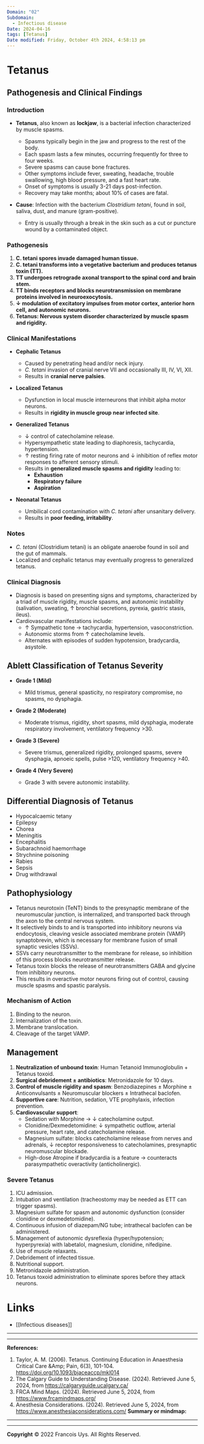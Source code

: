```yaml
---
Domain: "02"
Subdomain:
  - Infectious disease
Date: 2024-04-16
tags: [Tetanus]
Date modified: Friday, October 4th 2024, 4:58:13 pm
---
```


# Tetanus
## Pathogenesis and Clinical Findings

### Introduction

- **Tetanus**, also known as **lockjaw**, is a bacterial infection characterized by muscle spasms.
	
	- Spasms typically begin in the jaw and progress to the rest of the body.
	- Each spasm lasts a few minutes, occurring frequently for three to four weeks.
	- Severe spasms can cause bone fractures.
	- Other symptoms include fever, sweating, headache, trouble swallowing, high blood pressure, and a fast heart rate.
	- Onset of symptoms is usually 3-21 days post-infection.
	- Recovery may take months; about 10% of cases are fatal.
- **Cause**: Infection with the bacterium _Clostridium tetani_, found in soil, saliva, dust, and manure (gram-positive).
	
	- Entry is usually through a break in the skin such as a cut or puncture wound by a contaminated object.

### Pathogenesis

1. **C. tetani spores invade damaged human tissue.**
2. **C. tetani transforms into a vegetative bacterium and produces tetanus toxin (TT).**
3. **TT undergoes retrograde axonal transport to the spinal cord and brain stem.**
4. **TT binds receptors and blocks neurotransmission on membrane proteins involved in neuroexocytosis.**
5. **↓ modulation of excitatory impulses from motor cortex, anterior horn cell, and autonomic neurons.**
6. **Tetanus: Nervous system disorder characterized by muscle spasm and rigidity.**

### Clinical Manifestations

- **Cephalic Tetanus**
	
	- Caused by penetrating head and/or neck injury.
	- _C. tetani_ invasion of cranial nerve VII and occasionally III, IV, VI, XII.
	- Results in **cranial nerve palsies**.
- **Localized Tetanus**
	
	- Dysfunction in local muscle interneurons that inhibit alpha motor neurons.
	- Results in **rigidity in muscle group near infected site**.
- **Generalized Tetanus**
	
	- ↓ control of catecholamine release.
	- Hypersympathetic state leading to diaphoresis, tachycardia, hypertension.
	- ↑ resting firing rate of motor neurons and ↓ inhibition of reflex motor responses to afferent sensory stimuli.
	- Results in **generalized muscle spasms and rigidity** leading to:
		- **Exhaustion**
		- **Respiratory failure**
		- **Aspiration**
- **Neonatal Tetanus**
	
	- Umbilical cord contamination with _C. tetani_ after unsanitary delivery.
	- Results in **poor feeding, irritability**.

### Notes

- _C. tetani_ (Clostridium tetani) is an obligate anaerobe found in soil and the gut of mammals.
- Localized and cephalic tetanus may eventually progress to generalized tetanus.

### Clinical Diagnosis

- Diagnosis is based on presenting signs and symptoms, characterized by a triad of muscle rigidity, muscle spasms, and autonomic instability (salivation, sweating, ↑ bronchial secretions, pyrexia, gastric stasis, ileus).
- Cardiovascular manifestations include:
	- ↑ Sympathetic tone → tachycardia, hypertension, vasoconstriction.
	- Autonomic storms from ↑ catecholamine levels.
	- Alternates with episodes of sudden hypotension, bradycardia, asystole.

## Ablett Classification of Tetanus Severity

- **Grade 1 (Mild)**
	
	- Mild trismus, general spasticity, no respiratory compromise, no spasms, no dysphagia.
- **Grade 2 (Moderate)**
	
	- Moderate trismus, rigidity, short spasms, mild dysphagia, moderate respiratory involvement, ventilatory frequency >30.
- **Grade 3 (Severe)**
	
	- Severe trismus, generalized rigidity, prolonged spasms, severe dysphagia, apnoeic spells, pulse >120, ventilatory frequency >40.
- **Grade 4 (Very Severe)**
	
	- Grade 3 with severe autonomic instability.

## Differential Diagnosis of Tetanus

- Hypocalcaemic tetany
- Epilepsy
- Chorea
- Meningitis
- Encephalitis
- Subarachnoid haemorrhage
- Strychnine poisoning
- Rabies
- Sepsis
- Drug withdrawal

## Pathophysiology

- Tetanus neurotoxin (TeNT) binds to the presynaptic membrane of the neuromuscular junction, is internalized, and transported back through the axon to the central nervous system.
- It selectively binds to and is transported into inhibitory neurons via endocytosis, cleaving vesicle associated membrane protein (VAMP) synaptobrevin, which is necessary for membrane fusion of small synaptic vesicles (SSVs).
- SSVs carry neurotransmitter to the membrane for release, so inhibition of this process blocks neurotransmitter release.
- Tetanus toxin blocks the release of neurotransmitters GABA and glycine from inhibitory neurons.
- This results in overactive motor neurons firing out of control, causing muscle spasms and spastic paralysis.

### Mechanism of Action

1. Binding to the neuron.
2. Internalization of the toxin.
3. Membrane translocation.
4. Cleavage of the target VAMP.

## Management

1. **Neutralization of unbound toxin**: Human Tetanoid Immunoglobulin + Tetanus toxoid.
2. **Surgical debridement ± antibiotics**: Metronidazole for 10 days.
3. **Control of muscle rigidity and spasm**: Benzodiazepines ± Morphine ± Anticonvulsants ± Neuromuscular blockers ± Intrathecal baclofen.
4. **Supportive care**: Nutrition, sedation, VTE prophylaxis, infection prevention.
5. **Cardiovascular support**:
	- Sedation with Morphine → ↓ catecholamine output.
	- Clonidine/Dexmedetomidine: ↓ sympathetic outflow, arterial pressure, heart rate, and catecholamine release.
	- Magnesium sulfate: blocks catecholamine release from nerves and adrenals, ↓ receptor responsiveness to catecholamines, presynaptic neuromuscular blockade.
	- High-dose Atropine if bradycardia is a feature → counteracts parasympathetic overactivity (anticholinergic).

### Severe Tetanus

1. ICU admission.
2. Intubation and ventilation (tracheostomy may be needed as ETT can trigger spasms).
3. Magnesium sulfate for spasm and autonomic dysfunction (consider clonidine or dexmedetomidine).
4. Continuous infusion of diazepam/NG tube; intrathecal baclofen can be administered.
5. Management of autonomic dysreflexia (hyper/hypotension; hyperpyrexia) with labetalol, magnesium, clonidine, nifedipine.
6. Use of muscle relaxants.
7. Debridement of infected tissue.
8. Nutritional support.
9. Metronidazole administration.
10. Tetanus toxoid administration to eliminate spores before they attack neurons.

# Links
- [[Infectious diseases]]

---

---
**References:**

1. Taylor, A. M. (2006). Tetanus. Continuing Education in Anaesthesia Critical Care &Amp; Pain, 6(3), 101-104. https://doi.org/10.1093/bjaceaccp/mkl014
2. The Calgary Guide to Understanding Disease. (2024). Retrieved June 5, 2024, from https://calgaryguide.ucalgary.ca/
3. FRCA Mind Maps. (2024). Retrieved June 5, 2024, from https://www.frcamindmaps.org/
4. Anesthesia Considerations. (2024). Retrieved June 5, 2024, from https://www.anesthesiaconsiderations.com/
**Summary or mindmap:**

---------------------------------------------------------------------------------------------
---
**Copyright**
© 2022 Francois Uys. All Rights Reserved.